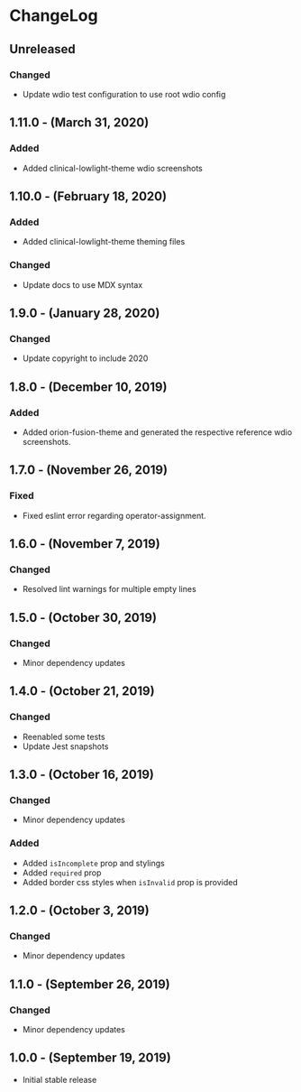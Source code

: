 ChangeLog
=========

Unreleased
----------
### Changed
* Update wdio test configuration to use root wdio config

1.11.0 - (March 31, 2020)
------------------
### Added
* Added clinical-lowlight-theme wdio screenshots

1.10.0 - (February 18, 2020)
------------------
### Added
* Added clinical-lowlight-theme theming files

### Changed
* Update docs to use MDX syntax

1.9.0 - (January 28, 2020)
------------------
### Changed
* Update copyright to include 2020

1.8.0 - (December 10, 2019)
------------------
### Added
* Added orion-fusion-theme and generated the respective reference wdio screenshots.

1.7.0 - (November 26, 2019)
--------
### Fixed
* Fixed eslint error regarding operator-assignment.

1.6.0 - (November 7, 2019)
--------
### Changed
* Resolved lint warnings for multiple empty lines

1.5.0 - (October 30, 2019)
------------------
### Changed
* Minor dependency updates

1.4.0 - (October 21, 2019)
------------------
### Changed
* Reenabled some tests
* Update Jest snapshots

1.3.0 - (October 16, 2019)
------------------
### Changed
* Minor dependency updates

### Added
* Added `isIncomplete` prop and stylings
* Added `required` prop
* Added border css styles when `isInvalid` prop is provided

1.2.0 - (October 3, 2019)
------------------
### Changed
* Minor dependency updates

1.1.0 - (September 26, 2019)
------------------
### Changed
* Minor dependency updates

1.0.0 - (September 19, 2019)
-------------------------
* Initial stable release
